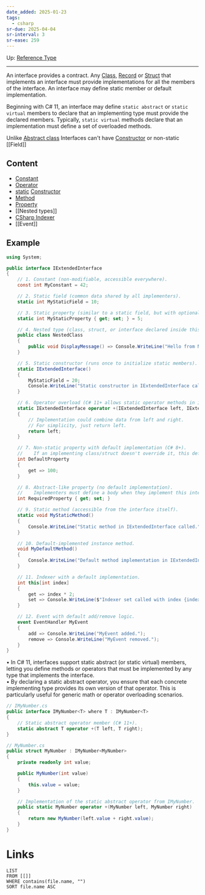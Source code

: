 ```yaml
---
date_added: 2025-01-23
tags:
  - csharp
sr-due: 2025-04-04
sr-interval: 3
sr-ease: 259
---
```

Up: [Reference Type](Reference%20Type.md)
___
 An interface provides a contract. Any [Class](Class.md), [Record](Record.md) or [Struct](Struct.md) that implements an interface must provide implementations for all the members of the interface. An interface may define static member or default implementation.
 
 Beginning with C# 11, an interface may define `static abstract` or `static virtual` members to declare that an implementing type must provide the declared members. Typically, `static virtual` methods declare that an implementation must define a set of overloaded methods.

Unlike [Abstract class](Abstract%20class.md) Interfaces can't have [Constructor](Constructor.md) or non-static [[Field]]
## Content
- [Constant](Constant.md)
- [Operator](CSharp%20Operator.md)
- [static](static.md) [Constructor](Constructor.md)
- [Method](Method.md)
- [Property](Property.md)
- [[Nested types]]
- [CSharp Indexer](CSharp%20Indexer.md)
- [[Event]]
## Example
```cs
using System;

public interface IExtendedInterface
{
    // 1. Constant (non-modifiable, accessible everywhere).
    const int MyConstant = 42;

    // 2. Static field (common data shared by all implementers).
    static int MyStaticField = 10;

    // 3. Static property (similar to a static field, but with optional logic).
    static int MyStaticProperty { get; set; } = 5;

    // 4. Nested type (class, struct, or interface declared inside this interface).
    public class NestedClass
    {
        public void DisplayMessage() => Console.WriteLine("Hello from NestedClass!");
    }

    // 5. Static constructor (runs once to initialize static members).
    static IExtendedInterface()
    {
        MyStaticField = 20;
        Console.WriteLine("Static constructor in IExtendedInterface called.");
    }

    // 6. Operator overload (C# 11+ allows static operator methods in interfaces).
    static IExtendedInterface operator +(IExtendedInterface left, IExtendedInterface right)
    {
        // Implementation could combine data from left and right.
        // For simplicity, just return left.
        return left;
    }

    // 7. Non-static property with default implementation (C# 8+).
    //    If an implementing class/struct doesn't override it, this default is used.
    int DefaultProperty
    {
        get => 100; 
    }

    // 8. Abstract-like property (no default implementation).
    //    Implementers must define a body when they implement this interface.
    int RequiredProperty { get; set; }

    // 9. Static method (accessible from the interface itself).
    static void MyStaticMethod()
    {
        Console.WriteLine("Static method in IExtendedInterface called.");
    }

    // 10. Default-implemented instance method.
    void MyDefaultMethod()
    {
        Console.WriteLine("Default method implementation in IExtendedInterface.");
    }

    // 11. Indexer with a default implementation.
    int this[int index]
    {
        get => index * 2;
        set => Console.WriteLine($"Indexer set called with index {index}, value {value}.");
    }

    // 12. Event with default add/remove logic.
    event EventHandler MyEvent
    {
        add => Console.WriteLine("MyEvent added.");
        remove => Console.WriteLine("MyEvent removed.");
    }
}
```

• In C# 11, interfaces support static abstract (or static virtual) members, letting you define methods or operators that must be implemented by any type that implements the interface.  
• By declaring a static abstract operator, you ensure that each concrete implementing type provides its own version of that operator. This is particularly useful for generic math or operator overloading scenarios.
```cs
// IMyNumber.cs
public interface IMyNumber<T> where T : IMyNumber<T>
{
    // Static abstract operator member (C# 11+).
    static abstract T operator +(T left, T right);
}

// MyNumber.cs
public struct MyNumber : IMyNumber<MyNumber>
{
    private readonly int value;

    public MyNumber(int value)
    {
        this.value = value;
    }

    // Implementation of the static abstract operator from IMyNumber.
    public static MyNumber operator +(MyNumber left, MyNumber right)
    {
        return new MyNumber(left.value + right.value);
    }
}
```

# Links
```dataview
LIST
FROM [[]]
WHERE contains(file.name, "")
SORT file.name ASC
```

